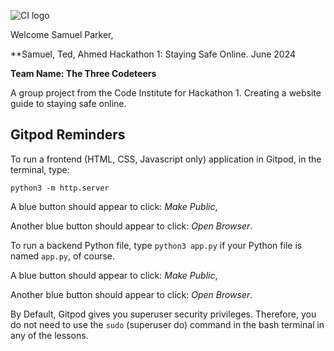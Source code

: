 ![CI logo](https://codeinstitute.s3.amazonaws.com/fullstack/ci_logo_small.png)

Welcome Samuel Parker,

**Samuel, Ted, Ahmed Hackathon 1: Staying Safe Online. June 2024

**Team Name: The Three Codeteers**

A group project from the Code Institute for Hackathon 1. Creating a website guide to staying safe online.  

## Gitpod Reminders

To run a frontend (HTML, CSS, Javascript only) application in Gitpod, in the terminal, type:

`python3 -m http.server`

A blue button should appear to click: _Make Public_,

Another blue button should appear to click: _Open Browser_.

To run a backend Python file, type `python3 app.py` if your Python file is named `app.py`, of course.

A blue button should appear to click: _Make Public_,

Another blue button should appear to click: _Open Browser_.

By Default, Gitpod gives you superuser security privileges. Therefore, you do not need to use the `sudo` (superuser do) command in the bash terminal in any of the lessons.
